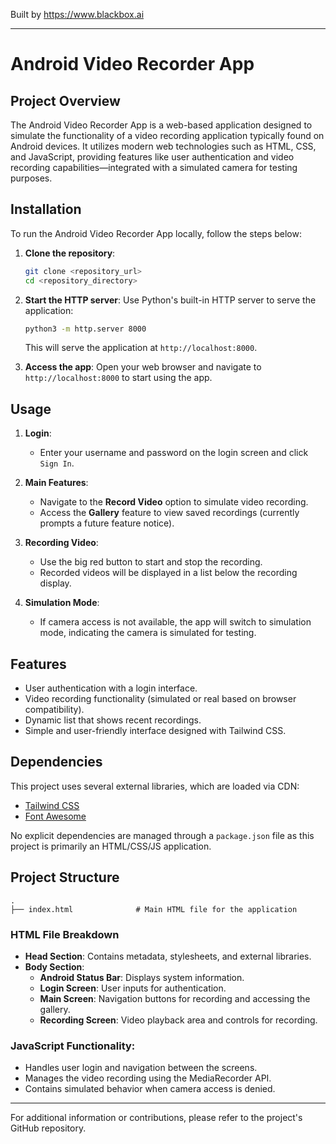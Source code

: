 
Built by https://www.blackbox.ai

---

# Android Video Recorder App

## Project Overview
The Android Video Recorder App is a web-based application designed to simulate the functionality of a video recording application typically found on Android devices. It utilizes modern web technologies such as HTML, CSS, and JavaScript, providing features like user authentication and video recording capabilities—integrated with a simulated camera for testing purposes.

## Installation
To run the Android Video Recorder App locally, follow the steps below:

1. **Clone the repository**:
    ```bash
    git clone <repository_url>
    cd <repository_directory>
    ```

2. **Start the HTTP server**:
   Use Python's built-in HTTP server to serve the application:
   ```bash
   python3 -m http.server 8000
   ```
   This will serve the application at `http://localhost:8000`.

3. **Access the app**:
   Open your web browser and navigate to `http://localhost:8000` to start using the app.

## Usage
1. **Login**:
   - Enter your username and password on the login screen and click `Sign In`.

2. **Main Features**:
   - Navigate to the **Record Video** option to simulate video recording.
   - Access the **Gallery** feature to view saved recordings (currently prompts a future feature notice).
  
3. **Recording Video**:
   - Use the big red button to start and stop the recording.
   - Recorded videos will be displayed in a list below the recording display.

4. **Simulation Mode**:
   - If camera access is not available, the app will switch to simulation mode, indicating the camera is simulated for testing.

## Features
- User authentication with a login interface.
- Video recording functionality (simulated or real based on browser compatibility).
- Dynamic list that shows recent recordings.
- Simple and user-friendly interface designed with Tailwind CSS.

## Dependencies
This project uses several external libraries, which are loaded via CDN:
- [Tailwind CSS](https://tailwindcss.com/)
- [Font Awesome](https://fontawesome.com/)

No explicit dependencies are managed through a `package.json` file as this project is primarily an HTML/CSS/JS application.

## Project Structure
```
.
├── index.html              # Main HTML file for the application
```

### HTML File Breakdown
- **Head Section**: Contains metadata, stylesheets, and external libraries.
- **Body Section**:
  - **Android Status Bar**: Displays system information.
  - **Login Screen**: User inputs for authentication.
  - **Main Screen**: Navigation buttons for recording and accessing the gallery.
  - **Recording Screen**: Video playback area and controls for recording.

### JavaScript Functionality:
- Handles user login and navigation between the screens.
- Manages the video recording using the MediaRecorder API.
- Contains simulated behavior when camera access is denied.

---

For additional information or contributions, please refer to the project's GitHub repository.